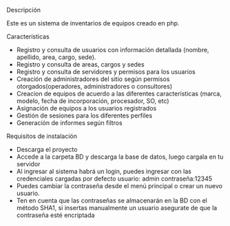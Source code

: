 Descripción

Este es un sistema de inventarios de equipos creado en php.

Características 
- Registro y consulta de usuarios con información detallada (nombre, apellido, area, cargo, sede).
- Registro y consulta de areas, cargos y sedes
- Registro y consulta de servidores y permisos para los usuarios
- Creación de administradores del sitio según permisos otorgados(operadores, administradores o consultores)
- Creacion de equipos de acuerdo a las diferentes características (marca, modelo, fecha de incorporación, procesador, SO, etc)
- Asignación de equipos a los usuarios registrados 
- Gestión de sesiones para los diferentes perfiles 
- Generación de informes según filtros

Requisitos de instalación 
- Descarga el proyecto
- Accede a la carpeta BD y descarga la base de datos, luego cargala en tu servidor
- Al ingresar al sistema habrá un login, puedes ingresar con las credenciales cargadas por defecto usuario: admin contraseña:12345
- Puedes cambiar la contraseña desde el menú principal o crear un nuevo usuario.
- Ten en cuenta que las contraseñas se almacenarán en la BD con el método SHA1, si insertas manualmente un usuario asegurate de que la contraseña esté encriptada 
